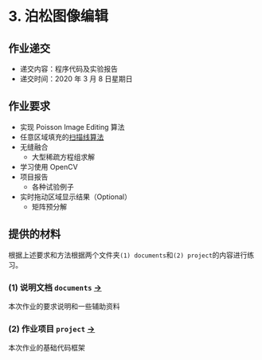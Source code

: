 # 3. 泊松图像编辑


## 作业递交

- 递交内容：程序代码及实验报告 
- 递交时间：2020 年 3 月 8 日星期日

## 作业要求

- 实现 Poisson Image Editing 算法
- 任意区域填充的[扫描线算法](documents/ScanningLine.md) 
- 无缝融合
  - 大型稀疏方程组求解
- 学习使用 OpenCV
- 项目报告
  - 各种试验例子
- 实时拖动区域显示结果（Optional）
  - 矩阵预分解


## 提供的材料

根据上述要求和方法根据两个文件夹`(1) documents`和`(2) project`的内容进行练习。

### (1) 说明文档 `documents` [->](documents/) 

本次作业的要求说明和一些辅助资料

### (2) 作业项目 `project` [->](project/) 

本次作业的基础代码框架

